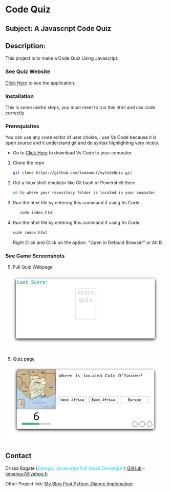 # Code Quiz 

## Subject: A Javascript Code Quiz

## Description:
This project is to make a Code Quiz Using Javascript.

### See Quiz Website
[Click Here](https://lemanou7.github.io/myCodeQuiz/) to see the application.


### Installation


<!-- GETTING STARTED -->

This is some useful steps, you must meet to run this html and css code correctly 

### Prerequisites
You can use any code editor of user choise, i use Vs Code because it is open source and it understand git and do syntax highlighting very nicely.

* Go to
  [Click Here](https://code.visualstudio.com/download) to download Vs Code to your computer.
  

1. Clone the repo
   ```sh
   git clone https://github.com/lemanou7/myCodeQuiz.git
   ```
2. Get a linux shell emulator like Git bash or Powershell then:
    ```sh
    cd to where your repository folder is located in your computer
    ```
3. Run the html file by entering this command if using Vs Code

   ```sh
      code index.html
   ```

4. Run the html file by entering this command if using Vs Code
   ```sh
   code index.html
   ```
   Right Click and Click on the option: "Open in Defauld Browser" or Alt B



### See Game Screenshots

5. Full Quiz Webpage 

![fullpage-image](./assets/img/mainpage.PNG)


5. Quiz page


![Quiz-image](./assets/img/gamepage.PNG)



<!-- CONTACT -->
## Contact

Drissa Bagate (<span style="color:#5ddcf0">**Django, Javascript Full Stack Developer**</span>) [GitHub](https://github.com/lemanou7) - lemanou7@yahoo.fr

Other Project link: [My Blog Post Python-Django Implemation](http://grandbuzz.herokuapp.com/)

